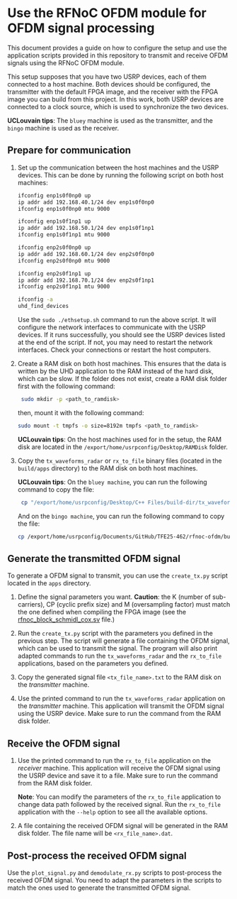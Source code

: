 # Use the RFNoC OFDM module for OFDM signal processing

This document provides a guide on how to configure the setup and use the application scripts provided in this repository to transmit and receive OFDM signals using the RFNoC OFDM module.

This setup supposes that you have two USRP devices, each of them connected to a host machine. Both devices should be configured, the transmitter with the default FPGA image, and the receiver with the FPGA image you can build from this project. In this work, both USRP devices are connected to a clock source, which is used to synchronize the two devices.

**UCLouvain tips**: The `bluey` machine is used as the transmitter, and the `bingo` machine is used as the receiver.

## Prepare for communication

1. Set up the communication between the host machines and the USRP devices. This can be done by running the following script on both host machines:

    ```bash
    ifconfig enp1s0f0np0 up
    ip addr add 192.168.40.1/24 dev enp1s0f0np0
    ifconfig enp1s0f0np0 mtu 9000

    ifconfig enp1s0f1np1 up
    ip addr add 192.168.50.1/24 dev enp1s0f1np1
    ifconfig enp1s0f1np1 mtu 9000

    ifconfig enp2s0f0np0 up
    ip addr add 192.168.60.1/24 dev enp2s0f0np0
    ifconfig enp2s0f0np0 mtu 9000

    ifconfig enp2s0f1np1 up
    ip addr add 192.168.70.1/24 dev enp2s0f1np1
    ifconfig enp2s0f1np1 mtu 9000

    ifconfig -a
    uhd_find_devices
    ```

    Use the `sudo ./ethsetup.sh` command to run the above script. It will configure the network interfaces to communicate with the USRP devices. If it runs successfully, you should see the USRP devices listed at the end of the script. If not, you may need to restart the network interfaces. Check your connections or restart the host computers.

2. Create a RAM disk on both host machines. This ensures that the data is written by the UHD application to the RAM instead of the hard disk, which can be slow. If the folder does not exist, create a RAM disk folder first with the following command:

   ```bash
    sudo mkdir -p <path_to_ramdisk>
    ```

    then, mount it with the following command:

    ```bash
    sudo mount -t tmpfs -o size=8192m tmpfs <path_to_ramdisk>
    ```

    **UCLouvain tips**: On the host machines used for in the setup, the RAM disk are located
    in the `/export/home/usrpconfig/Desktop/RAMDisk` folder.

3. Copy the `tx_waveforms_radar` or `rx_to_file` binary files (located in the `build/apps` directory) to the RAM disk on both host machines.

   **UCLouvain tips**: On the `bluey machine`, you can run the following command to copy the file:

   ```bash
    cp "/export/home/usrpconfig/Desktop/C++ Files/build-dir/tx_waveforms_radar" /export/home/usrpconfig/Desktop/RAMDisk/
    ```

    And on the `bingo machine`, you can run the following command to copy the file:

    ```bash
    cp /export/home/usrpconfig/Documents/GitHub/TFE25-462/rfnoc-ofdm/build/apps/rx_to_file /export/home/usrpconfig/Desktop/RAMDisk/
    ```

## Generate the transmitted OFDM signal

To generate a OFDM signal to transmit, you can use the `create_tx.py` script located in the `apps` directory.

1. Define the signal parameters you want. **Caution**: the K (number of sub-carriers), CP (cyclic prefix size) and M (oversampling factor) must match the one defined when compiling the FPGA image (see the [rfnoc_block_schmidl_cox.sv](fpga/ofdm/rfnoc_block_schmidl_cox/rfnoc_block_schmidl_cox.sv#L253) file.)

2. Run the `create_tx.py` script with the parameters you defined in the previous step. The script will generate a file containing the OFDM signal, which can be used to transmit the signal. The program will also print adapted commands to run the `tx_waveforms_radar` and the `rx_to_file` applications, based on the parameters you defined.

3. Copy the generated signal file `<tx_file_name>.txt` to the RAM disk on the *transmitter* machine.

4. Use the printed command to run the `tx_waveforms_radar` application on the *transmitter* machine. This application will transmit the OFDM signal using the USRP device. Make sure to run the command from the RAM disk folder.

## Receive the OFDM signal

1. Use the printed command to run the `rx_to_file` application on the *receiver* machine. This application will receive the OFDM signal using the USRP device and save it to a file. Make sure to run the command from the RAM disk folder.

   **Note**: You can modify the parameters of the `rx_to_file` application to change data path followed by the received signal. Run the `rx_to_file` application with the `--help` option to see all the available options.

2. A file containing the received OFDM signal will be generated in the RAM disk folder. The file name will be `<rx_file_name>.dat`.

## Post-process the received OFDM signal

Use the `plot_signal.py` and `demodulate_rx.py` scripts to post-process the received OFDM signal. You need to adapt the parameters in the scripts to match the ones used to generate the transmitted OFDM signal.
